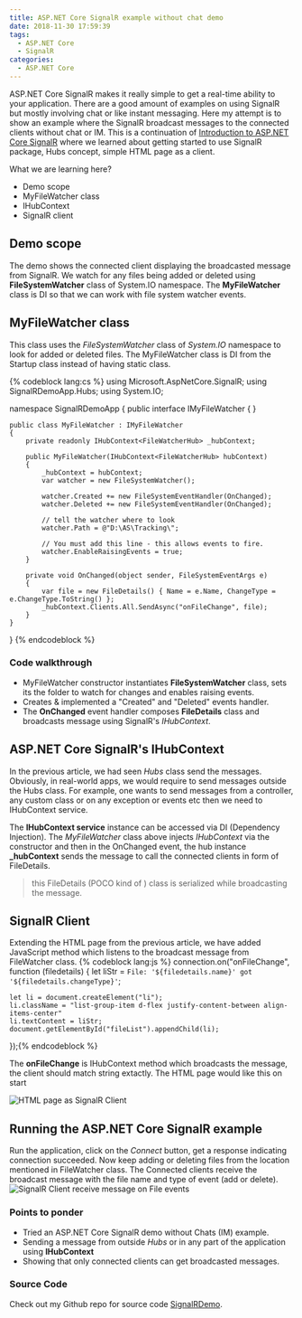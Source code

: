 ```yaml
---
title: ASP.NET Core SignalR example without chat demo
date: 2018-11-30 17:59:39
tags:
  - ASP.NET Core  
  - SignalR
categories:  
  - ASP.NET Core
---
```

ASP.NET Core SignalR makes it really simple to get a real-time ability to your application. There are a good amount of examples on using SignalR but mostly involving chat or like instant messaging. 
Here my attempt is to show an example where the SignalR broadcast messages to the connected clients without chat or IM.
This is a continuation of [Introduction to ASP.NET Core SignalR](https://www.mithunvp.com/Introduction-to-ASP-NET-Core-SignalR/ "Introduction to ASP.NET Core SignalR") where we learned about getting started to use SignalR package, Hubs concept, simple HTML page as a client.

What we are learning here?
* Demo scope
* MyFileWatcher class
* IHubContext
* SignalR client

## Demo scope
The demo shows the connected client displaying the broadcasted message from SignalR. We watch for any files being added or deleted using **FileSystemWatcher** class of System.IO namespace. 
The **MyFileWatcher** class is DI so that we can work with file system watcher events. 

## MyFileWatcher class
This class uses the *FileSystemWatcher* class of *System.IO* namespace to look for added or deleted files. The MyFileWatcher class is DI from the Startup class instead of having static class. 

{% codeblock lang:cs %}
using Microsoft.AspNetCore.SignalR;
using SignalRDemoApp.Hubs;
using System.IO;

namespace SignalRDemoApp
{
    public interface IMyFileWatcher { }

    public class MyFileWatcher : IMyFileWatcher
    {
        private readonly IHubContext<FileWatcherHub> _hubContext;        

        public MyFileWatcher(IHubContext<FileWatcherHub> hubContext)
        {
            _hubContext = hubContext;
            var watcher = new FileSystemWatcher();            

            watcher.Created += new FileSystemEventHandler(OnChanged);
            watcher.Deleted += new FileSystemEventHandler(OnChanged);            

            // tell the watcher where to look
            watcher.Path = @"D:\AS\Tracking\";

            // You must add this line - this allows events to fire.
            watcher.EnableRaisingEvents = true;
        }

        private void OnChanged(object sender, FileSystemEventArgs e)
        {
            var file = new FileDetails() { Name = e.Name, ChangeType = e.ChangeType.ToString() };
            _hubContext.Clients.All.SendAsync("onFileChange", file);
        }
    }
}
{% endcodeblock %}

### Code walkthrough
* MyFileWatcher constructor instantiates **FileSystemWatcher** class, sets its the folder to watch for changes and enables raising events.
* Creates & implemented a "Created" and "Deleted" events handler.
* The **OnChanged** event handler composes **FileDetails** class and broadcasts message using SignalR's *IHubContext*.

## ASP.NET Core SignalR's IHubContext
In the previous article, we had seen *Hubs* class send the messages. Obviously, in real-world apps, we would require to send messages outside the Hubs class. 
For example, one wants to send messages from a controller, any custom class or on any exception or events etc then we need to IHubContext service.

The **IHubContext service** instance can be accessed via DI (Dependency Injection). The *MyFileWatcher* class above injects *IHubContext* via the constructor and then in the OnChanged event, the hub instance **_hubContext** sends the message to call the connected clients in form of FileDetails.

> this FileDetails (POCO kind of ) class is serialized while broadcasting the message.

## SignalR Client
Extending the HTML page from the previous article, we have added JavaScript method which listens to the broadcast message from FileWatcher class.
{% codeblock lang:js %}
connection.on("onFileChange", function (filedetails) {
    let liStr = `File: '${filedetails.name}' got '${filedetails.changeType}'`;

    let li = document.createElement("li");
    li.className = "list-group-item d-flex justify-content-between align-items-center"
    li.textContent = liStr;
    document.getElementById("fileList").appendChild(li);
   
});{% endcodeblock %}

The **onFileChange** is IHubContext method which broadcasts the message, the client should match string extactly. The HTML page would like this on start

![HTML page as SignalR Client](/images/signalr-Ihubcontext-client.png)

## Running the ASP.NET Core SignalR example
Run the application, click on the _Connect_ button, get a response indicating connection succeeded. Now keep adding or deleting files from the location mentioned in FileWatcher class. The Connected clients receive the broadcast message with the file name and type of event (add or delete).
![SignalR Client receive message on File events](/images/signalrDemo-ihubcontext.gif)

### Points to ponder
* Tried an ASP.NET Core SignalR demo without Chats (IM) example.
* Sending a message from outside *Hubs* or in any part of the application using **IHubContext**
* Showing that only connected clients can get broadcasted messages.

### Source Code
Check out my Github repo for source code [SignalRDemo](https://github.com/mithunvp/signalrdemo "Source code").
